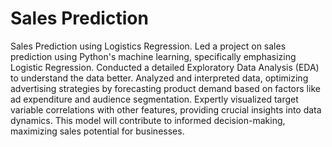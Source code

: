 # Sales Prediction
Sales Prediction using Logistics Regression.
Led a project on sales prediction using Python's machine learning, specifically emphasizing Logistic Regression. Conducted a detailed Exploratory Data Analysis (EDA) to understand the data better. Analyzed and interpreted data, optimizing advertising strategies by forecasting product demand based on factors like ad expenditure and audience segmentation. Expertly visualized target variable correlations with other features, providing crucial insights into data dynamics.
This model will contribute to informed decision-making, maximizing sales potential for businesses.
